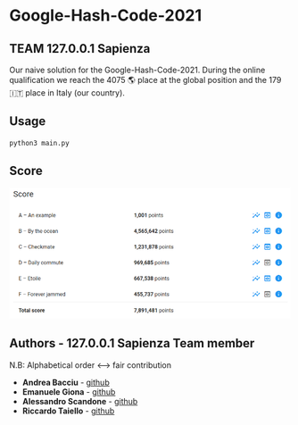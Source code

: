 # Google-Hash-Code-2021
## TEAM 127.0.0.1 Sapienza


Our naive solution for the Google-Hash-Code-2021.
During the online qualification we reach the 4075 🌎 place at the global position  and the 179 🇮🇹 place in Italy (our country).

## Usage
```sh
python3 main.py
```

## Score
![hashcode2020_score](score.png)

## Authors - 127.0.0.1 Sapienza Team member<br>
N.B: Alphabetical order <--> fair contribution
*   **Andrea Bacciu**  - [github](https://github.com/andreabac3)
*   **Emanuele Giona**  - [github](https://github.com/emanuelegiona)
*   **Alessandro Scandone**  - [github](https://github.com/ascandone)
*   **Riccardo Taiello**  - [github](https://github.com/Riccardinho22)

